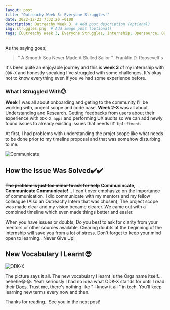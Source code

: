 ```yaml
---
layout: post
title: "Outreachy Week 3: Everyone Struggles!"
date: 2022-12-23 7:32:20 +0100
description: Outreachy Week 3. # Add post description (optional)
img: struggles.png  # Add image post (optional)
tags: [Outreachy Week 3, Everyone Struggles, Internship, Opensource, ODK-X]
---
```

As the saying goes; 
> " A Smooth Sea Never Made A Skilled Sailor " .Franklin D. Roosevelt's

It's been quite an enjoyable journey and this is **week 3** of my internship with ``ODK-X`` and honestly speaking I've struggled with some challenges, It's okay not to know everything even if you've had some experience before.

### What I Struggled With😕
**Week 1** was all about onboarding and geting to the community I'll be working with, project scope and code base. **Week 2-3** was all about Understanding and Research. Getting feedbacks from users about their experience with ``ODK-X apps`` and performing UX audits so we can add newly found issues to already existing issues that needs ``UI Upliftment``. 

At first, I had problems with understanding the projet scope like what needs to be done prior to my timeline proposal and that was somehow disturbing to me.

![Communicate]({{site.baseurl}}/assets/img/com.png)
## How the Issue Was Solved✔️✔️
**~~The problem is just too minor to ask for help~~** **Communincate, Communicate Communicate!**... I can't over emphasize on the importance of communication. I did communicate with my mentors and my fellow colleague (Also an Outreachy Intern that was chosen), The project scope was made clear and my vision became clearer. We came out with a combined timeline which even made things better and easier.

When you have issues or doubts, Do you best to ask for clarity from your mentors or other sources available. Clearing doubts at the beginning of the internship will save you from a lot of stress. Don't forget to keep your mind open to learning.. Never Give Up!



## New Vocabulary I Learnt😎
![ODK-X]({{site.baseurl}}/assets/img/odk.png)

The picture says it all. The new vocabulary I learnt is the Orgs name itself... hehehe😂😂. Yeah seriously I had no idea what ODK-X stands for until I read their [Docs](https://docs.odk-x.org). Trust me, there's nothing like ~~" I know it all "~~ in tech. You'll keep learning new terms every now and then.

Thanks for reading.. See you in the next post!
